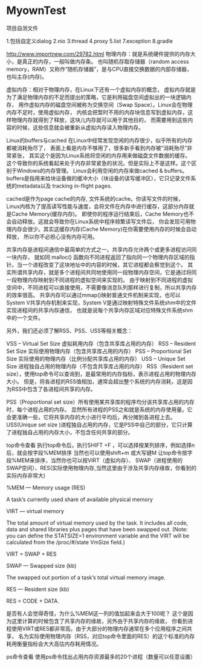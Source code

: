 # MyownTest
项目自测文件

1.包括自定义dialog
2.nio
3.thread
4.proxy
5.list
7.exception
8.gradle

http://www.importnew.com/29782.html
物理内存：就是系统硬件提供的内存大小，是真正的内存，一般叫做内存条。
也叫随机存取存储器（random access memory，RAM）又称作“随机存储器”，是与CPU直接交换数据的内部存储器，
也叫主存(内存)。

虚拟内存：相对于物理内存，在Linux下还有一个虚拟内存的概念，
虚拟内存就是为了满足物理内存的不足而提出的策略，它是利用磁盘空间虚拟出的一块逻辑内存，
用作虚拟内存的磁盘空间被称为交换空间（Swap Space）。Linux会在物理内存不足时，使用虚拟内存，
内核会把暂时不用的内存块信息写到虚拟内存，这样物理内存就得到了释放，这块儿内存就可以用于其他目的，
而需要用到这些内容的时候，这些信息就会被重新从虚拟内存读入物理内存。

Linux的buffers与cached
在Linux中经常发现空闲的内存很少，似乎所有的内存都被消耗殆尽了，
表面上看是内存不够用了，很多新手看到内存被“消耗殆尽”非常紧张，
其实这个是因为Linux系统将空闲的内存用来做磁盘文件数据的缓存。
这个导致你的系统看起来处于内存非常紧急的状况。但是实际上不是这样。这个区别于Windows的内存管理。
Linux会利用空闲的内存来做cached & buffers。
buffers是指用来给块设备做的缓冲大小（块设备的读写缓冲区），它只记录文件系统的metadata以及 tracking in-flight pages.

cached是作为page cache的内存, 文件系统的cache。你读写文件的时候，
Linux内核为了提高读写性能与速度，会将文件在内存中进行缓存，这部分内存就是Cache Memory(缓存内存)。
即使你的程序运行结束后，Cache Memory也不会自动释放。这就会导致你在Linux系统中程序频繁读写文件后，
你会发现可用物理内存会很少。其实这缓存内存(Cache Memory)在你需要使用内存的时候会自动释放，
所以你不必担心没有内存可用。

共享内存是进程间通信中最简单的方式之一。共享内存允许两个或更多进程访问同一块内存，
就如同 malloc() 函数向不同进程返回了指向同一个物理内存区域的指针。当一个进程改变了这块地址中的内容的时候，其它进程都会察觉到这个。
其实所谓共享内存，就是多个进程间共同地使用同一段物理内存空间，它是通过将同一段物理内存映射到不同进程的虚拟空间来实现的。
由于映射到不同进程的虚拟空间中，不同进程可以直接使用，不需要像消息队列那样进行复制，所以共享内存的效率很高。
共享内存可以通过mmap()映射普通文件机制来实现，也可以System V共享内存机制来实现，System V是通过映射特殊文件系统shm中的文件实现进程间的共享内存通信，
也就是说每个共享内存区域对应特殊文件系统shm中的一个文件。

另外，我们还必须了解RSS、PSS、USS等相关概念：

VSS – Virtual Set Size 虚拟耗用内存（包含共享库占用的内存）
RSS – Resident Set Size 实际使用物理内存（包含共享库占用的内存）
PSS – Proportional Set Size 实际使用的物理内存（比例分配共享库占用的内存）
USS – Unique Set Size 进程独自占用的物理内存（不包含共享库占用的内存）
RSS（Resident set size），使用top命令可以查询到，是最常用的内存指标，表示进程占用的物理内存大小。
但是，将各进程的RSS值相加，通常会超出整个系统的内存消耗，这是因为RSS中包含了各进程间共享的内存。

PSS（Proportional set size）所有使用某共享库的程序均分该共享库占用的内存时，每个进程占用的内存。
显然所有进程的PSS之和就是系统的内存使用量。它会更准确一些，它将共享内存的大小进行平均后，再分摊到各进程上去。
USS(Unique set size )进程独自占用的内存，它是PSS中自己的部分，它只计算了进程独自占用的内存大小，不包含任何共享的部分。

top命令查看
执行top命令后，执行SHIFT +F ，可以选择按某列排序，例如选择n后，就会按字段%MEM排序
当然也可以使用shift+m 或大写键M 让top命令按字段%MEM来排序，当然你也可以按VIRT（虚拟内存）、
SWAP（进程使用的SWAP空间）、RES(实际使用物理内存,当然这里由于涉及共享内存缘故，你看到的实际内存非常大)

%MEM — Memory usage (RES)

A task’s currently used share of available physical memory

VIRT — virtual memory

The total amount of virtual memory used by the task. It includes all code, data and shared libraries plus pages that have been swapped out. (Note: you can define the STATSIZE=1 environment variable and the VIRT will be calculated from the /proc/#/state VmSize field.)

VIRT = SWAP + RES

SWAP — Swapped size (kb)

The swapped out portion of a task’s total virtual memory image.

RES — Resident size (kb)

RES = CODE + DATA.

是否有人会觉得奇怪，为什么%MEM这一列的值加起来会大于100呢？
这个是因为这里计算的时候包含了共享内存的缘故，另外由于共享内存的缘故，
你看到进程使用VIRT或RES都非常高。由于大部分的物理内存通常在多个应用程序之间共享，
名为实际使用物理内存（RSS，对应top命令里面的RES）的这个标准的内存耗用衡量指标会大大高估内存耗用情况。

ps命令查看
使用ps命令找出占用内存资源最多的20个进程（数量可以任意设置）
